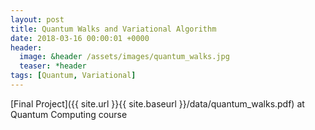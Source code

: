 ```yaml
---
layout: post
title: Quantum Walks and Variational Algorithm
date: 2018-03-16 00:00:01 +0000
header:
  image: &header /assets/images/quantum_walks.jpg
  teaser: *header
tags: [Quantum, Variational]
---
```


[Final Project]({{ site.url }}{{ site.baseurl }}/data/quantum_walks.pdf) at Quantum Computing course
